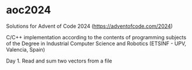 # aoc2024
Solutions for Advent of Code 2024 (https://adventofcode.com/2024)

C/C++ implementation according to the contents of programming subjects of the Degree in Industrial Computer Science and Robotics (ETSINF - UPV, Valencia, Spain)

Day 1. Read and sum two vectors from a file